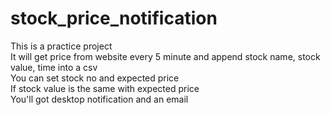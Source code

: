 # stock_price_notification
This is a practice project  
It will get price from website every 5 minute and append stock name, stock value, time into a csv  
You can set stock no and expected price  
If stock value is the same with expected price  
You'll got desktop notification and an email
